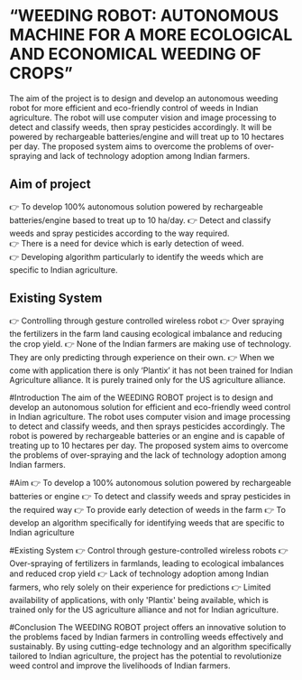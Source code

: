 # “WEEDING ROBOT: AUTONOMOUS MACHINE FOR A MORE ECOLOGICAL AND ECONOMICAL WEEDING OF CROPS”

The aim of the project is to design and develop an autonomous weeding robot for more efficient and eco-friendly control of weeds in Indian agriculture. The robot will use computer vision and image processing to detect and classify weeds, then spray pesticides accordingly. It will be powered by rechargeable batteries/engine and will treat up to 10 hectares per day. The proposed system aims to overcome the problems of over-spraying and lack of technology adoption among Indian farmers.

## Aim of project 
👉 To develop 100% autonomous solution powered by rechargeable batteries/engine based to treat up to 10 ha/day.
👉 Detect and classify weeds and spray pesticides according to the way required.  
👉 There is a need for device which is early detection of weed.  
👉 Developing  algorithm  particularly  to  identify  the  weeds  which  are  specific  to  Indian agriculture. 

## Existing System 
👉 Controlling through gesture controlled wireless robot
👉 Over  spraying  the  fertilizers  in  the  farm  land  causing  ecological  imbalance  and reducing the crop yield. 
👉 None of the Indian farmers are making use of technology. They are only predicting through experience on their own. 
👉 When we come with application there is only ‘Plantix’ it has not been trained for Indian Agriculture alliance. It is purely trained only for the US agriculture alliance. 

#Introduction
The aim of the WEEDING ROBOT project is to design and develop an autonomous solution for efficient and eco-friendly weed control in Indian agriculture. The robot uses computer vision and image processing to detect and classify weeds, and then sprays pesticides accordingly. The robot is powered by rechargeable batteries or an engine and is capable of treating up to 10 hectares per day. The proposed system aims to overcome the problems of over-spraying and the lack of technology adoption among Indian farmers.

#Aim
👉 To develop a 100% autonomous solution powered by rechargeable batteries or engine
👉 To detect and classify weeds and spray pesticides in the required way
👉 To provide early detection of weeds in the farm
👉 To develop an algorithm specifically for identifying weeds that are specific to Indian agriculture

#Existing System
👉 Control through gesture-controlled wireless robots
👉 Over-spraying of fertilizers in farmlands, leading to ecological imbalances and reduced crop yield
👉 Lack of technology adoption among Indian farmers, who rely solely on their experience for predictions
👉 Limited availability of applications, with only 'Plantix' being available, which is trained only for the US agriculture alliance and not for Indian agriculture.

#Conclusion
The WEEDING ROBOT project offers an innovative solution to the problems faced by Indian farmers in controlling weeds effectively and sustainably. By using cutting-edge technology and an algorithm specifically tailored to Indian agriculture, the project has the potential to revolutionize weed control and improve the livelihoods of Indian farmers.

